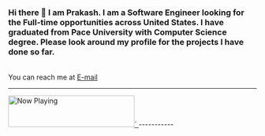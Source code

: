 ### Hi there 👋 I am Prakash. I am a Software Engineer looking for the Full-time opportunities across United States. I have graduated from Pace University with Computer Science degree. Please look around my profile for the projects I have done so far.

<br/>
You can reach me at <a href="mailto:info@prakashthakuri.com" target= "_blank">E-mail </a>


-----------

<a href="https://spotify-playing-git-master.prakashthakuri.vercel.app/now-playing?open">
    <img src="https://spotify-playing-git-master.prakashthakuri.vercel.app/now-playing" width="256" height="64" alt="Now Playing">`
</a>
-----------

<!--
**prakashthakuri/prakashthakuri** is a ✨ _special_ ✨ repository because its `README.md` (this file) appears on your GitHub profile.

Here are some ideas to get you started:

- 🔭 I’m currently working on ...
- 🌱 I’m currently learning ...
- 👯 I’m looking to collaborate on ...
- 🤔 I’m looking for help with ...
- 💬 Ask me about ...
- 📫 How to reach me: ...
- 😄 Pronouns: ...
- ⚡ Fun fact: ...
-->



